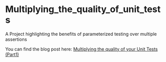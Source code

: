 # Multiplying_the_quality_of_unit_tests
A Project highlighting the benefits of parameterized testing over multiple assertions

You can find the blog post here:
[Multiplying the quality of your Unit Tests (Part1)](https://sergiosastre.hashnode.dev/multiplying-the-quality-of-your-unit-tests-part-1)
